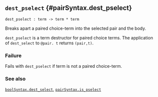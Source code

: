 ## `dest_pselect` {#pairSyntax.dest_pselect}


```
dest_pselect : term -> term * term
```



Breaks apart a paired choice-term into the selected pair and the body.


`dest_pselect` is a term destructor for paired choice terms.
The application of `dest_select` to `@pair. t` returns `(pair,t)`.

### Failure

Fails with `dest_pselect` if term is not a paired choice-term.

### See also

[`boolSyntax.dest_select`](#boolSyntax.dest_select), [`pairSyntax.is_pselect`](#pairSyntax.is_pselect)

